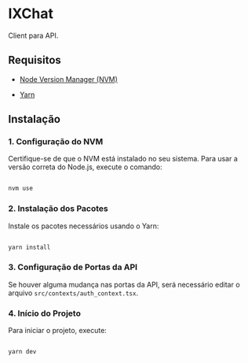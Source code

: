 
# IXChat

Client para API.
## Requisitos

- [Node Version Manager (NVM)](https://github.com/nvm-sh/nvm)

- [Yarn](https://classic.yarnpkg.com/en/docs/install)

## Instalação

### 1. Configuração do NVM

Certifique-se de que o NVM está instalado no seu sistema. Para usar a versão correta do Node.js, execute o comando:

```bash

nvm use

```
### 2. Instalação dos Pacotes

Instale os pacotes necessários usando o Yarn:

```bash

yarn install

```

### 3. Configuração de Portas da API

Se houver alguma mudança nas portas da API, será necessário editar o arquivo `src/contexts/auth_context.tsx`.

### 4. Início do Projeto

Para iniciar o projeto, execute:

```bash

yarn dev

```
